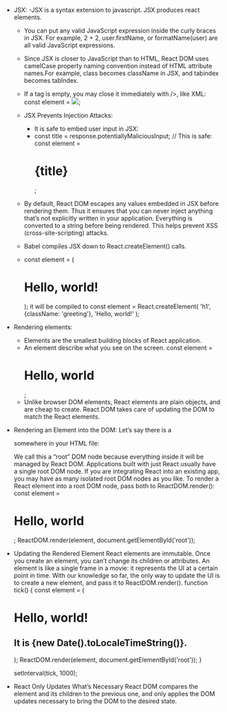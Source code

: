 - JSX:
  -JSX is a syntax extension to javascript. JSX produces react elements.
  - You can put any valid JavaScript expression inside the curly braces in JSX. For example, 2 + 2, user.firstName, or formatName(user) are all valid JavaScript expressions.
  - Since JSX is closer to JavaScript than to HTML, React DOM uses camelCase property naming convention instead of HTML attribute names.For example, class becomes className in JSX, and tabindex becomes tabIndex.
  - If a tag is empty, you may close it immediately with />, like XML:
    const element = <img src={user.avatarUrl} />;
  - JSX Prevents Injection Attacks:
    - It is safe to embed user input in JSX:
    - const title = response.potentiallyMaliciousInput;
      // This is safe:
      const element = <h1>{title}</h1>;
  - By default, React DOM escapes any values embedded in JSX before rendering them. Thus it ensures that you can never inject anything that’s not explicitly written in your application. Everything is converted to a string before being rendered. This helps prevent XSS (cross-site-scripting) attacks.

  - Babel compiles JSX down to React.createElement() calls.
  - const element = (
      <h1 className="greeting">
        Hello, world!
      </h1>
    );
    it will be compiled to
      const element = React.createElement(
        'h1',
        {className: 'greeting'},
        'Hello, world!'
      );

- Rendering elements:
  - Elements are the smallest building blocks of React application.
  - An element describe what you see on the screen.
    const element = <h1>Hello, world</h1>;
  - Unlike browser DOM elements, React elements are plain objects, and are cheap to create. React DOM takes care of updating the DOM to match the React elements.

- Rendering an Element into the DOM:
  Let’s say there is a <div> somewhere in your HTML file:
    <div id="root"></div>
  We call this a “root” DOM node because everything inside it will be managed by React DOM. Applications built with just React usually have a single root DOM node. If you are integrating React into an existing app, you may have as many isolated root DOM nodes as you like.
  To render a React element into a root DOM node, pass both to ReactDOM.render():
    const element = <h1>Hello, world</h1>;
    ReactDOM.render(element, document.getElementById('root'));

- Updating the Rendered Element
  React elements are immutable. Once you create an element, you can’t change its children or attributes. An element is like a single frame in a movie: it represents the UI at a certain point in time.
  With our knowledge so far, the only way to update the UI is to create a new element, and pass it to ReactDOM.render().
  function tick() {
    const element = (
      <div>
        <h1>Hello, world!</h1>
        <h2>It is {new Date().toLocaleTimeString()}.</h2>
      </div>
    );
    ReactDOM.render(element, document.getElementById('root'));
  }

  setInterval(tick, 1000);

- React Only Updates What’s Necessary
  React DOM compares the element and its children to the previous one, and only applies the DOM updates necessary to bring the DOM to the desired state.



















